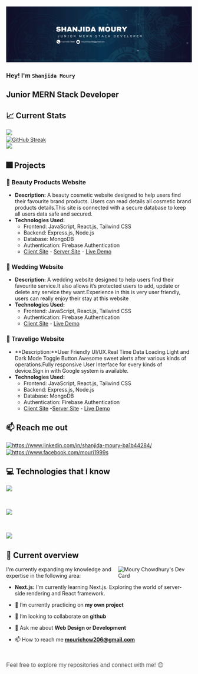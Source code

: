 ![Web Developer](https://github.com/Mouri199/mouri199/blob/main/Brown%20Wood%20Minimalist%20Profile%20LinkedIn%20Banner.png)
### Hey! I'm `Shanjida Moury`
## Junior MERN Stack Developer



## :chart_with_upwards_trend: Current Stats

 <img src="https://github-readme-stats.vercel.app/api?username=mouri199&theme=react&hide_border=false&include_all_commits=true&count_private=true"><br/>
[![GitHub Streak](https://github-readme-streak-stats.herokuapp.com?user=mouri199&theme=prussian&hide_border=true)](https://git.io/streak-stats)
<br/>
<img src="https://github-readme-stats.vercel.app/api/top-langs/?username=mouri199&theme=react&hide_border=false&include_all_commits=true&count_private=true&layout=compact">

## 🎆 Projects

### 🧚 Beauty Products Website

- **Description:** A beauty cosmetic website designed to help users find their favourite brand products. Users can read details all cosmetic brand products details.This site is connected with a secure database to keep all users data safe and secured.
- **Technologies Used:**
  - Frontend: JavaScript, React.js, Tailwind CSS
  - Backend: Express.js, Node.js
  - Database: MongoDB
  - Authentication: Firebase Authentication
  - [Client Site](https://github.com/Mouri199/beauty-brand-shop) - [Server Site](https://github.com/Mouri199/brand-shop-server) - [Live Demo](https://entice-ff6e8.web.app)

### 💒 Wedding Website

- **Description:** A wedding website designed to help users find their favourite service.It also allows it’s protected users to add, update or delete any service they want.Experience in this is very user friendly, users can really enjoy their stay at this website
- **Technologies Used:**
  - Frontend: JavaScript, React.js, Tailwind CSS
  - Authentication: Firebase Authentication
  - [Client Site](https://github.com/Mouri199/wedding-event)  - [Live Demo](https://entice-ff6e8.web.app)
 
### 🚡 Traveligo Website

- **Description:**User Friendly UI/UX.Real Time Data Loading.Light and Dark Mode Toggle Button.Awesome sweet alerts after various kinds of operations.Fully responsive User Interface for every kinds of device.Sign in with Google system is available.
- **Technologies Used:**
  - Frontend: JavaScript, React.js, Tailwind CSS
  - Backend: Express.js, Node.js
  - Database: MongoDB
  - Authentication: Firebase Authentication
  - [Client Site](https://github.com/Mouri199/travilo-guide-client)  -[Server Site](https://github.com/Mouri199/travilo-guide-server) - [Live Demo](https://cut-change.surge.sh)
 
    

## :mailbox: Reach me out
<p align="left">
<a href="https://www.linkedin.com/in/shanjida-moury-ba1b44284/" target="blank"><img align="center" src="https://raw.githubusercontent.com/rahuldkjain/github-profile-readme-generator/master/src/images/icons/Social/linked-in-alt.svg" alt="https://www.linkedin.com/in/shanjida-moury-ba1b44284/" height="30" width="40" /></a>
<a href="https://www.facebook.com/mouri1999s" target="blank"><img align="center" src="https://raw.githubusercontent.com/rahuldkjain/github-profile-readme-generator/master/src/images/icons/Social/facebook.svg" alt="https://www.facebook.com/mouri1999s" height="30" width="40" /></a>

</p>

## :computer: Technologies that I know

<p align="left">

  <a href="https://skillicons.dev">
    <img src="https://skillicons.dev/icons?i=html,css,js,materialui,mongodb" />
  </a>

</p>
<br/>
<p align="left">

  <a href="https://skillicons.dev">
    <img src="https://skillicons.dev/icons?i=nodejs,react,tailwind,vite" />
  </a>

</p>
<br/>
<p align="left">

  <a href="https://skillicons.dev">
    <img src="https://skillicons.dev/icons?i=vscode,express,firebase,github,git," />
  </a>

</p>





## :eyes: Current overview

<div align="left">
  <a href="https://app.daily.dev/mouri199"><img align="right" src="https://api.daily.dev/devcards/67dac182b2eb475193767f600bb76c31.png?r=gr1" width="200" alt="Moury Chowdhury's Dev Card"/></a>
</div>
I'm currently expanding my knowledge and expertise in the following area:

- **Next.js:** I'm currently learning Next.js. Exploring the world of server-side rendering and React framework.

- 🔭 I’m currently practicing on **my own project**

- 👯 I’m looking to collaborate on **github**

- 💬 Ask me about **Web Design or Development**

- 📫 How to reach me **mourichow206@gmail.com**

<br/>

<span style="color: #555; font-family: 'Helvetica', sans-serif; font-size: 16px;">Feel free to explore my repositories and connect with me! 😊</span>


